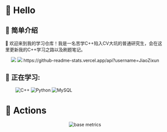 
<!--
**JiaoZixun/JiaoZIxun** is a ✨ _special_ ✨ repository because its `README.md` (this file) appears on your GitHub profile.

Here are some ideas to get you started:

- 🔭 I’m currently working on ...
- 🌱 I’m currently learning ...
- 👯 I’m looking to collaborate on ...
- 🤔 I’m looking for help with ...
- 💬 Ask me about ...
- 📫 How to reach me: ...
- 😄 Pronouns: ...
- ⚡ Fun fact: ...
-->
# 🙋 Hello
## 👋 简单介绍
💬 欢迎来到我的学习仓库！我是一名苦学C++陷入CV大坑的普通研究生，会在这里更新我的C++学习之路以及刷题笔记。
<!-- 比较好的开源项目卡片 -->
<div align="center">
<a href="https://github.com/JiaoZixun/WebNetwork_Sylar">
  <img src="https://github-readme-stats.vercel.app/api/pin/?username=JiaoZixun&repo=WebNetwork_Sylar&theme=dark&bg_color=0d1117&hide_border=true" /></a>
<a href="https://github.com/JiaoZixun/MySTL">
  <img src="https://github-readme-stats.vercel.app/api/pin/?username=JiaoZixun&repo=MySTL&theme=dark&bg_color=0d1117&hide_border=true" /></a>
https://github-readme-stats.vercel.app/api?username=JiaoZixun
</div>

## 💪 正在学习: 
&emsp;&emsp;
![C++](https://img.shields.io/badge/c++-%2300599C++.svg?style=flat-square&logo=c++&logoColor=white)
![Python](https://img.shields.io/badge/-Python-pink?style=flat-square&logo=Python)
![MySQL](https://img.shields.io/badge/mysql-%2300f.svg?style=flat-square&logo=mysql&logoColor=white)

# 🚀 Actions

<!-- metrics 基础资料 -->
<div align="center"><img src="https://metrics.lecoq.io/JiaoZixun?template=classic&base=header%2C%20activity%2C%20community%2C%20repositories%2C%20metadata&base.indepth=false&base.hireable=false&base.skip=false&config.timezone=Asia%2FShanghai" alt="base metrics"/></div>

